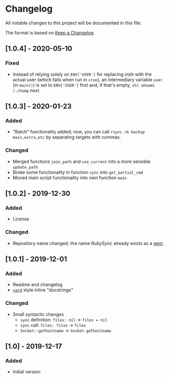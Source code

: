 # Changelog
All notable changes to this project will be documented in this file.

The format is based on [Keep a Changelog](https://keepachangelog.com/en/1.0.0/).

## [1.0.4] - 2020-05-10
### Fixed
- Instead of relying solely on `ENV['USER']` for replacing `USER` with the actual user (which fails when run in `cron`), an intermediary variable `user` (in `main()`) is set to `ENV['USER']` first and, if that's empty, `x%( whoami ).chomp` next.

## [1.0.3] - 2020-01-23
### Added
- "Batch" functionality added; now, you can call `rsync.rb backup main,extra,etc` by separating targets with commas.

### Changed
- Merged functions `join_path` and `use_current` into a more sensible `update_path`
- Broke some functionality in function `sync` into `get_partial_cmd`
- Moved main script functionality into own function `main` 

## [1.0.2] - 2019-12-30
### Added
- License

### Changed
- Repository name changed; the name *RubySync* already exists as a [gem](https://rubygems.org/gems/rubysync).

## [1.0.1] - 2019-12-01
### Added
- Readme and changelog
- [`yard`][yard] style inline "docstrings"

### Changed
- Small syntactic changes
    - `sync` definition: `files: nil` -> `files = nil`
    - `sync` call: `files: files` -> `files`
    - `Socket::gethostname` -> `Socket.gethostname`

## [1.0] - 2019-12-17
### Added
- Initial version

[yard]: https://rubydoc.info/gems/yard/file/docs/GettingStarted.md
